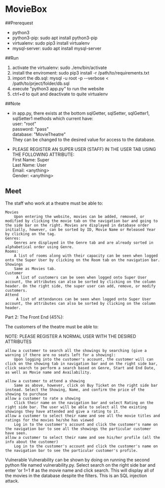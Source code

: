 # MovieBox

##Prerequest
 * python3
 * python3-pip: sudo apt install python3-pip
 * virtualenv: sudo pip3 install virtualenv
 * mysql-server: sudo apt install mysql-server

##Run
 1. activate the virtualenv: sudo ./env/bin/activate
 2. install the enviroment: sudo pip3 install -r /path/to/requirements.txt
 3. import the db.sql: mysql -u root -p --verbose < /path/to/prject/folder/db.sql
 4. execute "python3 app.py" to run the website
 5. ctrl+d to quit and deactivate to quite virtualenv

##Note
 * in app.py, there exists at the bottom sqlGetter, sqlSetter, sqlGetter1, sqlSetter1 methods which current have:<br>
        user: "root"<br>
        password: "pass"<br>
        database: "MovieTheatre"<br>
They can be changed to the desired value for access to the database.

 * PLEASE REGISTER AN SUPER USER (STAFF) IN THE USER TAB USING THE FOLLOWING ATTRIBUTE:<br>
        First Name: Super<br>
        Last Name: User<br>
        Email: \<anything\><br>
        Gender: \<anything\><br>

## Meet
The staff who work at a theatre must be able to:

    Movies  
        Upon entering the website, movies can be added, removed, or modified by clicking the movie tab on the navigation bar and going to the side bar on the right. Movies are displayed in database order initially, however, can be sorted by ID, Movie Name or Released Year by clicking on the tag. 
    Genres:
        Genres are displayed in the Genre tab and are already sorted in alphabetical order using Genre.
    Rooms:
        A list of rooms along with their capacity can be seen when logged onto the Super User by clicking on the Room tab on the navigation bar.
    Showings
        Same as Movies tab.
    Customer
         A list of customers can be seen when logged onto Super User account, the attributes can also be sorted by clicking on the column header. On the right side, the super user can add, remove, or modify customers. 
    Attend
         A list of attendances can be seen when logged onto Super User account, the attributes can also be sorted by clicking on the column header. 
Part 2: The Front End (45%):

The customers of the theatre must be able to:

NOTE: PLEASE REGISTER A NORMAL USER WITH THE DESIRED ATTRIBUTES

    allow a customer to search all the showings by searching (give a warning if there are no seats left for a showing):
        Upon logging into the customer's account, the customer will can click on the showing tab in navigation bar and on the right side bar, click search to perform a search based on Genre, Start and End Date, as well as Movie name and Availability.

    allow a customer to attend a showing
        Same as above, however, click on Buy Ticket on the right side bar instead. Select the Showing, Name, and confirm the price of the showing to purchase
    allow a customer to rate a showing
        Click their name on the navigation bar and select Rating on the right side bar. The user will be able to select all the existing showings they have attended and give a rating to it.
    allow a customer to select their name and see all the movie titles and ratings for the movies he/she has viewed
        Log in to the customer's account and click the customer's name on the navigation bar to see all the showings the particular customer have seen.
    allow a customer to select their name and see his/her profile (all the info about the customer)
        Log in to the customer's account and click the customer's name on the navigation bar to see the particular customer's profile.

Vulnerable
        Vulnerability can be shown by doing on running the second python file named vulnerability.py. Select search on the right side bar and enter 'or 1=1 # as the movie name and click search. This will display all of the movies in the database despite the filters. This is an SQL injection attack.
